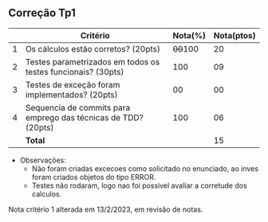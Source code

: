 Correção Tp1
--

|   |Critério                                                       |Nota(%) |Nota(ptos)|
|---|---------------------------------------------------------------|--------|----------|  
| 1 |Os cálculos estão corretos? (20pts)                            |~~00~~100|   20    |  
| 2 |Testes parametrizados em todos os testes funcionais? (30pts)   |  100   |    09    |  
| 3 |Testes de exceção foram implementados? (20pts)                 |   00   |    00    |  
| 4 |Sequencia de commits para emprego das técnicas de TDD? (20pts) |  100   |    06    |  
|   |**Total**                                                      |        |    15    |  

* Observações:
  - Não foram criadas excecoes como solicitado no enunciado, ao inves foram
    criados objetos do tipo ERROR. 
  - Testes não rodaram, logo nao foi possivel avaliar a corretude dos calculos.


Nota critério 1 alterada em 13/2/2023, em revisão de notas.
